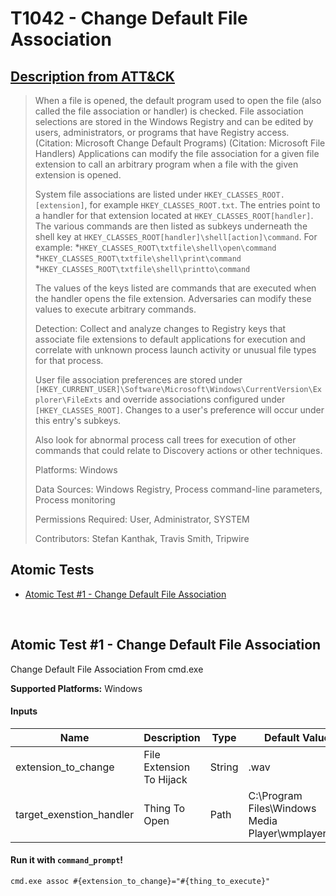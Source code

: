 # T1042 - Change Default File Association
## [Description from ATT&CK](https://attack.mitre.org/wiki/Technique/T1042)
<blockquote>When a file is opened, the default program used to open the file (also called the file association or handler) is checked. File association selections are stored in the Windows Registry and can be edited by users, administrators, or programs that have Registry access. (Citation: Microsoft Change Default Programs) (Citation: Microsoft File Handlers) Applications can modify the file association for a given file extension to call an arbitrary program when a file with the given extension is opened.

System file associations are listed under <code>HKEY_CLASSES_ROOT\.[extension]</code>, for example <code>HKEY_CLASSES_ROOT\.txt</code>. The entries point to a handler for that extension located at <code>HKEY_CLASSES_ROOT\[handler]</code>. The various commands are then listed as subkeys underneath the shell key at <code>HKEY_CLASSES_ROOT\[handler]\shell\[action]\command</code>. For example:
*<code>HKEY_CLASSES_ROOT\txtfile\shell\open\command</code>
*<code>HKEY_CLASSES_ROOT\txtfile\shell\print\command</code>
*<code>HKEY_CLASSES_ROOT\txtfile\shell\printto\command</code>

The values of the keys listed are commands that are executed when the handler opens the file extension. Adversaries can modify these values to execute arbitrary commands.

Detection: Collect and analyze changes to Registry keys that associate file extensions to default applications for execution and correlate with unknown process launch activity or unusual file types for that process. 

User file association preferences are stored under <code> [HKEY_CURRENT_USER]\Software\Microsoft\Windows\CurrentVersion\Explorer\FileExts</code> and override associations configured under <code>[HKEY_CLASSES_ROOT]</code>. Changes to a user's preference will occur under this entry's subkeys.

Also look for abnormal process call trees for execution of other commands that could relate to Discovery actions or other techniques.

Platforms: Windows

Data Sources: Windows Registry, Process command-line parameters, Process monitoring

Permissions Required: User, Administrator, SYSTEM

Contributors: Stefan Kanthak, Travis Smith, Tripwire</blockquote>

## Atomic Tests

- [Atomic Test #1 - Change Default File Association](#atomic-test-1---change-default-file-association)


<br/>

## Atomic Test #1 - Change Default File Association
Change Default File Association From cmd.exe

**Supported Platforms:** Windows


#### Inputs
| Name | Description | Type | Default Value | 
|------|-------------|------|---------------|
| extension_to_change | File Extension To Hijack | String | .wav|
| target_exenstion_handler | Thing To Open | Path | C:\Program Files\Windows Media Player\wmplayer.exe|

#### Run it with `command_prompt`!
```
cmd.exe assoc #{extension_to_change}="#{thing_to_execute}"
```
<br/>
